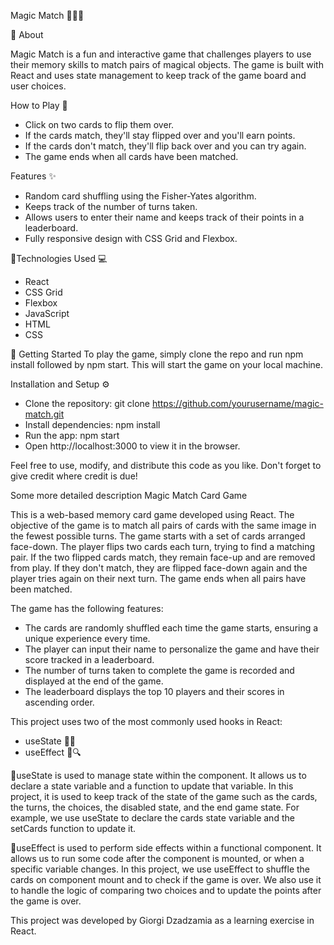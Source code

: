  Magic Match 🧙‍♂️🎴
 
  🧐 About

 Magic Match is a fun and interactive game that challenges players to use their memory skills to match pairs of magical objects. The game is built with React and uses state management to keep track of the game board and user choices.

 How to Play :game_die:
- Click on two cards to flip them over.
- If the cards match, they'll stay flipped over and you'll earn points.
- If the cards don't match, they'll flip back over and you can try again.
- The game ends when all cards have been matched.

 Features :sparkles:
- Random card shuffling using the Fisher-Yates algorithm.
- Keeps track of the number of turns taken.
- Allows users to enter their name and keeps track of their points in a leaderboard.
- Fully responsive design with CSS Grid and Flexbox.

 🔧Technologies Used :computer:
- React
- CSS Grid
- Flexbox
- JavaScript
- HTML
- CSS

 🚀 Getting Started
 To play the game, simply clone the repo and run npm install followed by npm start. This will start the game on your local machine.

 Installation and Setup :gear:
- Clone the repository: git clone https://github.com/yourusername/magic-match.git
- Install dependencies: npm install
- Run the app: npm start
- Open http://localhost:3000 to view it in the browser.

 Feel free to use, modify, and distribute this code as you like. Don't forget to give credit where credit is due!


 Some more detailed description
 Magic Match Card Game
 
 This is a web-based memory card game developed using React. The objective of the game is to match all pairs of cards with the same image in the fewest possible turns. The game starts with a set of cards arranged face-down. The player flips two cards each turn, trying to find a matching pair. If the two flipped cards match, they remain face-up and are removed from play. If they don't match, they are flipped face-down again and the player tries again on their next turn. The game ends when all pairs have been matched.

 The game has the following features:

- The cards are randomly shuffled each time the game starts, ensuring a unique experience every time.
- The player can input their name to personalize the game and have their score tracked in a leaderboard.
- The number of turns taken to complete the game is recorded and displayed at the end of the game.
- The leaderboard displays the top 10 players and their scores in ascending order.

 This project uses two of the most commonly used hooks in React: 

- useState 🎣🔢
- useEffect 🎣🔍

 🧮useState is used to manage state within the component. It allows us to declare a state variable and a function to update that variable. In this project, it is used to keep track of the state of the game such as the cards, the turns, the choices, the disabled state, and the end game state. For example, we use useState to declare the cards state variable and the setCards function to update it.

 🎨useEffect is used to perform side effects within a functional component. It allows us to run some code after the component is mounted, or when a specific variable changes. In this project, we use useEffect to shuffle the cards on component mount and to check if the game is over. We also use it to handle the logic of comparing two choices and to update the points after the game is over.

 This project was developed by Giorgi Dzadzamia as a learning exercise in React.
